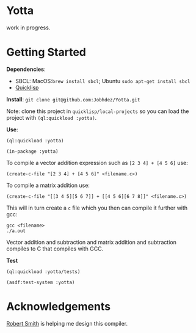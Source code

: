 # Yotta 
work in progress.

# Getting Started
**Dependencies**: 
- SBCL: MacOS:`brew install sbcl`; Ubuntu `sudo apt-get install sbcl`
- [Quicklisp](https://www.quicklisp.org/beta/)

**Install**:
`git clone git@github.com:Jobhdez/Yotta.git`

Note: clone this project in `quicklisp/local-projects` so you can load the project with `(ql:quickload :yotta)`.

**Use**:
```
(ql:quickload :yotta)

(in-package :yotta)
```
To compile a vector addition expression such as `[2 3 4] + [4 5 6]` use:
```
(create-c-file "[2 3 4] + [4 5 6]" <filename.c>)
```

To compile a matrix addition use:
```
(create-c-file "[[3 4 5][5 6 7]] + [[4 5 6][6 7 8]]" <filename.c>)
```
This will in turn create a `c` file  which you then can compile it further with gcc:
```
gcc <filename>
./a.out
```
Vector addition and subtraction and matrix addition and subtraction compiles to C that compiles with GCC.

**Test**
```
(ql:quickload :yotta/tests)

(asdf:test-system :yotta)

```

# Acknowledgements
[Robert Smith](https://github.com/stylewarning) is helping me design this compiler.
